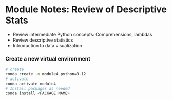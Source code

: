 # Module Notes: Review of Descriptive Stats
- Review intermediate Python concepts: Comprehensions, lambdas
- Review descriptive statistics
- Introduction to data visualization

### Create a new virtual environment

```bash
# create
conda create -n module4 python=3.12
# activate
conda activate module4
# Install packages as needed
conda install <PACKAGE NAME>
```